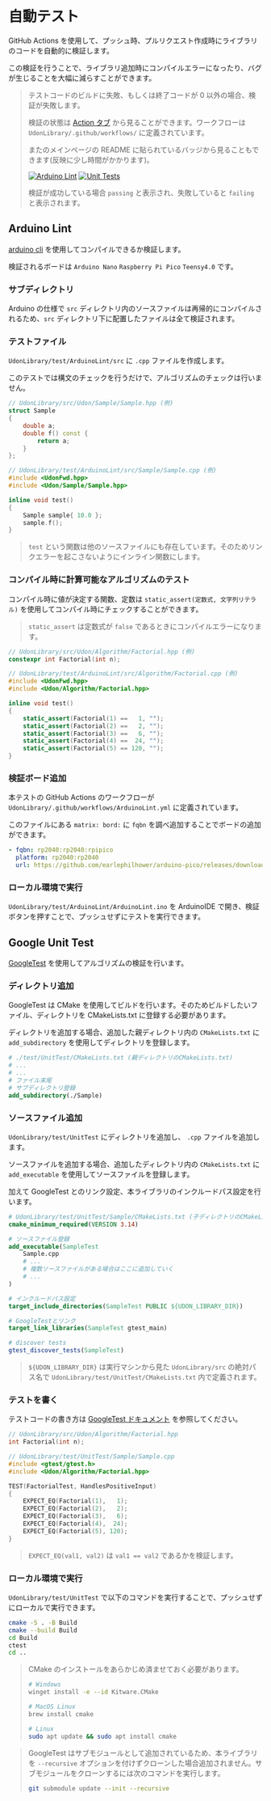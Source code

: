 # 自動テスト

GitHub Actions を使用して、プッシュ時、プルリクエスト作成時にライブラリのコードを自動的に検証します。

この検証を行うことで、ライブラリ追加時にコンパイルエラーになったり、バグが生じることを大幅に減らすことができます。

> テストコードのビルドに失敗、もしくは終了コードが 0 以外の場合、検証が失敗します。
>
> 検証の状態は [Action タブ](https://github.com/udonrobo/UdonLibrary/actions) から見ることができます。ワークフローは `UdonLibrary/.github/workflows/` に定義されています。
>
> またのメインページの README に貼られているバッジから見ることもできます(反映に少し時間がかかります)。
>
> [![Arduino Lint](https://github.com/udonrobo/UdonLibrary/actions/workflows/ArduinoLint.yml/badge.svg)](https://github.com/udonrobo/UdonLibrary/actions/workflows/ArduinoLint.yml) [![Unit Tests](https://github.com/udonrobo/UdonLibrary/actions/workflows/UnitTest.yml/badge.svg)](https://github.com/udonrobo/UdonLibrary/actions/workflows/UnitTest.yml)
>
> 検証が成功している場合 `passing` と表示され、失敗していると `failing` と表示されます。

## Arduino Lint

[arduino cli](https://github.com/arduino/arduino-cli) を使用してコンパイルできるか検証します。

検証されるボードは `Arduino Nano` `Raspberry Pi Pico` `Teensy4.0` です。

### サブディレクトリ

Arduino の仕様で `src` ディレクトリ内のソースファイルは再帰的にコンパイルされるため、`src` ディレクトリ下に配置したファイルは全て検証されます。

### テストファイル

`UdonLibrary/test/ArduinoLint/src` に `.cpp` ファイルを作成します。

このテストでは構文のチェックを行うだけで、アルゴリズムのチェックは行いません。

```cpp
// UdonLibrary/src/Udon/Sample/Sample.hpp (例)
struct Sample
{
    double a;
    double f() const {
        return a;
    }
};
```

```cpp
// UdonLibrary/test/ArduinoLint/src/Sample/Sample.cpp (例)
#include <UdonFwd.hpp>
#include <Udon/Sample/Sample.hpp>

inline void test()
{
    Sample sample{ 10.0 };
    sample.f();
}
```

> `test` という関数は他のソースファイルにも存在しています。そのためリンクエラーを起こさないようにインライン関数にします。

### コンパイル時に計算可能なアルゴリズムのテスト

コンパイル時に値が決定する関数、定数は `static_assert(定数式, 文字列リテラル)` を使用してコンパイル時にチェックすることができます。

> `static_assert` は定数式が `false` であるときにコンパイルエラーになります。

```cpp
// UdonLibrary/src/Udon/Algorithm/Factorial.hpp (例)
constexpr int Factorial(int n);
```

```cpp
// UdonLibrary/test/ArduinoLint/src/Algorithm/Factorial.cpp (例)
#include <UdonFwd.hpp>
#include <Udon/Algorithm/Factorial.hpp>

inline void test()
{
    static_assert(Factorial(1) ==   1, "");
    static_assert(Factorial(2) ==   2, "");
    static_assert(Factorial(3) ==   6, "");
    static_assert(Factorial(4) ==  24, "");
    static_assert(Factorial(5) == 120, "");
}
```

### 検証ボード追加

本テストの GitHub Actions のワークフローが `UdonLibrary/.github/workflows/ArduinoLint.yml` に定義されています。

このファイルにある `matrix: bord:` に `fqbn` を調べ追加することでボードの追加ができます。

```yml
- fqbn: rp2040:rp2040:rpipico
  platform: rp2040:rp2040
  url: https://github.com/earlephilhower/arduino-pico/releases/download/global/package_rp2040_index.json
```

### ローカル環境で実行

`UdonLibrary/test/ArduinoLint/ArduinoLint.ino` を ArduinoIDE で開き、検証ボタンを押すことで、プッシュせずにテストを実行できます。

## Google Unit Test

[GoogleTest](https://github.com/google/googletest) を使用してアルゴリズムの検証を行います。

### ディレクトリ追加

GoogleTest は CMake を使用してビルドを行います。そのためビルドしたいファイル、ディレクトリを CMakeLists.txt に登録する必要があります。

ディレクトリを追加する場合、追加した親ディレクトリ内の `CMakeLists.txt` に `add_subdirectory` を使用してディレクトリを登録します。

```cmake
# ./test/UnitTest/CMakeLists.txt (親ディレクトリのCMakeLists.txt)
# ...
# ...
# ファイル末尾
# サブディレクトリ登録
add_subdirectory(./Sample)
```

### ソースファイル追加

`UdonLibrary/test/UnitTest` にディレクトリを追加し、 `.cpp` ファイルを追加します。

ソースファイルを追加する場合、追加したディレクトリ内の `CMakeLists.txt` に `add_executable` を使用してソースファイルを登録します。

加えて GoogleTest とのリンク設定、本ライブラリのインクルードパス設定を行います。

```cmake
# UdonLibrary/test/UnitTest/Sample/CMakeLists.txt (子ディレクトリのCMakeLists.txt)
cmake_minimum_required(VERSION 3.14)

# ソースファイル登録
add_executable(SampleTest
    Sample.cpp
    # ...
    # 複数ソースファイルがある場合はここに追加していく
    # ...
)

# インクルードパス設定
target_include_directories(SampleTest PUBLIC ${UDON_LIBRARY_DIR})

# GoogleTestとリンク
target_link_libraries(SampleTest gtest_main)

# discover tests
gtest_discover_tests(SampleTest)
```

> `${UDON_LIBRARY_DIR}` は実行マシンから見た `UdonLibrary/src` の絶対パス名で `UdonLibrary/test/UnitTest/CMakeLists.txt` 内で定義されます。

### テストを書く

テストコードの書き方は [GoogleTest ドキュメント](https://google.github.io/googletest/reference/testing.html) を参照してください。

```cpp
// UdonLibrary/src/Udon/Algorithm/Factorial.hpp
int Factorial(int n);
```

```cpp
// UdonLibrary/test/UnitTest/Sample/Sample.cpp
#include <gtest/gtest.h>
#include <Udon/Algorithm/Factorial.hpp>

TEST(FactorialTest, HandlesPositiveInput)
{
    EXPECT_EQ(Factorial(1),   1);
    EXPECT_EQ(Factorial(2),   2);
    EXPECT_EQ(Factorial(3),   6);
    EXPECT_EQ(Factorial(4),  24);
    EXPECT_EQ(Factorial(5), 120);
}
```

> `EXPECT_EQ(val1, val2)` は `val1 == val2` であるかを検証します。

### ローカル環境で実行

`UdonLibrary/test/UnitTest` で以下のコマンドを実行することで、プッシュせずにローカルで実行できます。

```sh
cmake -S . -B Build
cmake --build Build
cd Build
ctest
cd ..
```

> CMake のインストールをあらかじめ済ませておく必要があります。
>
> ```sh
> # Windows
> winget install -e --id Kitware.CMake
> ```
>
> ```sh
> # MacOS Linux
> brew install cmake
> ```
>
> ```sh
> # Linux
> sudo apt update && sudo apt install cmake
> ```

> GoogleTest はサブモジュールとして追加されているため、本ライブラリを `--recursive` オプションを付けずクローンした場合追加されません。サブモジュールをクローンするには次のコマンドを実行します。
>
> ```sh
> git submodule update --init --recursive
> ```
